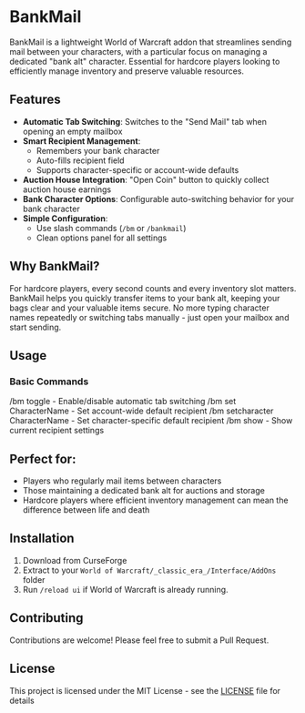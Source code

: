 # BankMail

BankMail is a lightweight World of Warcraft addon that streamlines sending mail between your characters, with a particular focus on managing a dedicated "bank alt" character. Essential for hardcore players looking to efficiently manage inventory and preserve valuable resources.

## Features

- **Automatic Tab Switching**: Switches to the "Send Mail" tab when opening an empty mailbox
- **Smart Recipient Management**:
  - Remembers your bank character
  - Auto-fills recipient field
  - Supports character-specific or account-wide defaults
- **Auction House Integration**: "Open Coin" button to quickly collect auction house earnings
- **Bank Character Options**: Configurable auto-switching behavior for your bank character
- **Simple Configuration**:
  - Use slash commands (`/bm` or `/bankmail`)
  - Clean options panel for all settings

## Why BankMail?

For hardcore players, every second counts and every inventory slot matters. BankMail helps you quickly transfer items to your bank alt, keeping your bags clear and your valuable items secure. No more typing character names repeatedly or switching tabs manually - just open your mailbox and start sending.

## Usage

### Basic Commands

/bm toggle - Enable/disable automatic tab switching
/bm set CharacterName - Set account-wide default recipient
/bm setcharacter CharacterName - Set character-specific default recipient
/bm show - Show current recipient settings

## Perfect for:

- Players who regularly mail items between characters
- Those maintaining a dedicated bank alt for auctions and storage
- Hardcore players where efficient inventory management can mean the difference between life and death

## Installation

1. Download from CurseForge
2. Extract to your `World of Warcraft/_classic_era_/Interface/AddOns` folder
3. Run `/reload ui` if World of Warcraft is already running.

## Contributing

Contributions are welcome! Please feel free to submit a Pull Request.

## License

This project is licensed under the MIT License - see the [LICENSE](LICENSE) file for details
